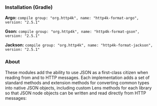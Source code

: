 ### Installation (Gradle)
**Argo:**  ```compile group: "org.http4k", name: "http4k-format-argo", version: "2.5.1"```

**Gson:**  ```compile group: "org.http4k", name: "http4k-format-gson", version: "2.5.1"```

**Jackson:** ```compile group: "org.http4k", name: "http4k-format-jackson", version: "2.5.1"```

### About
These modules add the ability to use JSON as a first-class citizen when reading from and to HTTP messages. Each implementation adds a set of 
standard methods and extension methods for converting common types into native JSON objects, including custom Lens methods for each library so that 
JSON node objects can be written and read directly from HTTP messages:

<script src="http://gist-it.appspot.com/https://github.com/http4k/http4k/blob/master/src/docs/message_format_module_0.kt"></script>
